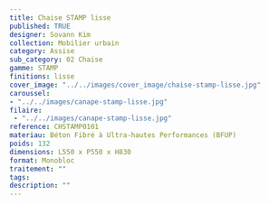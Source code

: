 ```yaml
---
title: Chaise STAMP lisse 
published: TRUE
designer: Sovann Kim
collection: Mobilier urbain
category: Assise
sub_category: 02 Chaise
gamme: STAMP
finitions: lisse
cover_image: "../../images/cover_image/chaise-stamp-lisse.jpg"
caroussel: 
- "../../images/canape-stamp-lisse.jpg"
filaire: 
 - "../../images/canape-stamp-lisse.jpg"
reference: CHSTAMP0101
materiau: Béton Fibré à Ultra-hautes Performances (BFUP)
poids: 132
dimensions: L550 x P550 x H830 
format: Monobloc
traitement: ""
tags: 
description: ""
---
```

